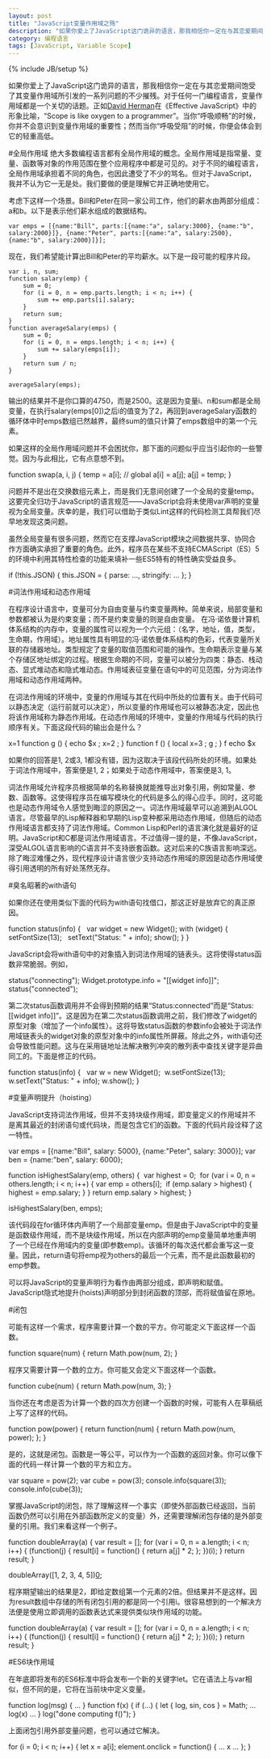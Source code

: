 ```yaml
---
layout: post
title: "JavaScript变量作用域之殇"
description: "如果你爱上了JavaScript这门诡异的语言，那我相信你一定在与其恋爱期间饱受了其变量作用域所引发的一系列问题的不少摧残。对于任何一门编程语言，变量作用域都是一个关切的话题。正如David Herman在《Effective JavaScript》中的形象比喻..."
category: 编程语言
tags: [JavaScript, Variable Scope]
---
```

{% include JB/setup %}

如果你爱上了JavaScript这门诡异的语言，那我相信你一定在与其恋爱期间饱受了其变量作用域所引发的一系列问题的不少摧残。对于任何一门编程语言，变量作用域都是一个关切的话题。正如[David Herman](http://calculist.org/)在《Effective JavaScript》中的形象比喻，“Scope is like oxygen to a programmer”。当你“呼吸顺畅”的时候，你并不会意识到变量作用域的重要性；然而当你“呼吸受阻”的时候，你便会体会到它的轻重高低。

#全局作用域
绝大多数编程语言都有全局作用域的概念。全局作用域是指常量、变量、函数等对象的作用范围在整个应用程序中都是可见的。对于不同的编程语言，全局作用域承担着不同的角色，也因此遭受了不少的骂名。但对于JavaScript，我并不认为它一无是处。我们要做的便是理解它并正确地使用它。

考虑下这样一个场景。Bill和Peter在同一家公司工作，他们的薪水由两部分组成：a和b。以下是表示他们薪水组成的数据结构。

	var emps = [{name:"Bill", parts:[{name:"a", salary:3000}, {name:"b", salary:2000}]}, {name:"Peter", parts:[{name:"a", salary:2500}, {name:"b", salary:2000}]}];

现在，我们希望能计算出Bill和Peter的平均薪水。以下是一段可能的程序片段。

	var i, n, sum;
	function salary(emp) {
		sum = 0; 
		for (i = 0, n = emp.parts.length; i < n; i++) {
			sum += emp.parts[i].salary;
		}
		return sum;
	}
	function averageSalary(emps) {
		sum = 0;  
		for (i = 0, n = emps.length; i < n; i++) {
			sum += salary(emps[i]);
		}
		return sum / n;
	}

	averageSalary(emps);

输出的结果并不是你口算的4750，而是2500。这是因为变量i、n和sum都是全局变量，在执行salary(emps[0])之后i的值变为了2，再回到averageSalary函数的循环体中时emps数组已然越界，最终sum的值只计算了emps数组中的第一个元素。

如果这样的全局作用域问题并不会困扰你，那下面的问题似乎应当引起你的一些警觉。因为与此相比，它有点意想不到。

function swap(a, i, j) {
temp = a[i]; // global
a[i] = a[j];
a[j] = temp;
}

问题并不是出在交换数组元素上，而是我们无意间创建了一个全局的变量temp。这要完全归功于JavaScript的语言规范——JavaScript会将未使用var声明的变量视为全局变量。庆幸的是，我们可以借助于类似Lint这样的代码检测工具帮我们尽早地发现这类问题。

虽然全局变量有很多问题，然而它在支撑JavaScript模块之间数据共享、协同合作方面确实承担了重要的角色。此外，程序员在某些不支持ECMAScript（ES）5的环境中利用其特性检查的功能来填补一些ES5特有的特性确实受益良多。

if (!this.JSON) {
this.JSON = {
parse: ...,
stringify: ...
};
}

#词法作用域和动态作用域

在程序设计语言中，变量可分为自由变量与约束变量两种。简单来说，局部变量和参数都被认为是约束变量；而不是约束变量的则是自由变量。 在冯·诺依曼计算机体系结构的内存中，变量的属性可以视为一个六元组：（名字，地址，值，类型，生命期，作用域）。地址属性具有明显的冯·诺依曼体系结构的色彩，代表变量所关联的存储器地址。类型规定了变量的取值范围和可能的操作。生命期表示变量与某个存储区地址绑定的过程。根据生命期的不同，变量可以被分为四类：静态、栈动态、显式堆动态和隐式堆动态。作用域表征变量在语句中的可见范围，分为词法作用域和动态作用域两种。

在词法作用域的环境中，变量的作用域与其在代码中所处的位置有关。由于代码可以静态决定（运行前就可以决定），所以变量的作用域也可以被静态决定，因此也将该作用域称为静态作用域。在动态作用域的环境中，变量的作用域与代码的执行顺序有关。下面这段代码的输出会是什么？

x=1
function g () {
echo $x ;
x=2 ;
}
function f () {
local x=3 ;
g ;
}
f
echo $x

如果你的回答是1, 2或3, 1都没有错，因为这取决于该段代码所处的环境。如果处于词法作用域中，答案便是1, 2；如果处于动态作用域中，答案便是3, 1。

词法作用域允许程序员根据简单的名称替换就能推导出对象引用，例如常量、参数、函数等。这使得程序员在编写模块化的代码是多么的得心应手。同时，这可能也是动态作用域令人感觉到晦涩的原因之一。词法作用域最早可以追溯到ALGOL语言。尽管最早的Lisp解释器和早期的Lisp变种都采用动态作用域，但随后的动态作用域语言都支持了词法作用域。Common Lisp和Perl的语言演化就是最好的证明。JavaScript和C都是词法作用域语言。不过值得一提的是，不像JavaScript，深受ALGOL语言影响的C语言并不支持嵌套函数。这对后来的C族语言影响深远。除了晦涩难懂之外，现代程序设计语言很少支持动态作用域的原因是动态作用域使得引用透明的所有好处荡然无存。

#臭名昭著的with语句

如果你还在使用类似下面的代码为with语句找借口，那这正好是放弃它的真正原因。

function status(info) {  
var widget = new Widget();
with (widget) {
setFontSize(13);  
setText("Status: " + info);
show();
}
}

JavaScript会将with语句中的对象插入到词法作用域的链表头。这将使得status函数非常脆弱。例如，

status("connecting");
Widget.prototype.info = "[[widget info]]";
status("connected");

第二次status函数调用并不会得到预期的结果“Status:connected”而是“Status:[[widget info]]”。这是因为在第二次status函数调用之前，我们修改了widget的原型对象（增加了一个info属性）。这将导致status函数的参数info会被处于词法作用域链表头的widget对象的原型对象中的info属性所屏蔽。除此之外，with语句还会导致性能问题。这与在采用链地址法解决散列冲突的散列表中查找关键字是异曲同工的。下面是修正的代码。

function status(info) {  
var w = new Widget(); 
w.setFontSize(13);  
w.setText("Status: " + info);
w.show();
}

#变量声明提升（hoisting）

JavaScript支持词法作用域，但并不支持块级作用域，即变量定义的作用域并不是离其最近的封闭语句或代码块，而是包含它们的函数。下面的代码片段诠释了这一特性。

var emps = [{name:"Bill", salary: 5000}, {name:"Peter", salary: 3000}];
var ben = {name:"ben", salary: 6000}; 

function isHighestSalary(emp, others) {
 var highest = 0; 
for (var i = 0, n = others.length; i < n; i++) {
var emp = others[i]; 
if (emp.salary > highest) {
highest = emp.salary;
}
}
return emp.salary > highest;
}

isHighestSalary(ben, emps);

该代码段在for循环体内声明了一个局部变量emp。但是由于JavaScript中的变量是函数级作用域，而不是块级作用域，所以在内部声明的emp变量简单地重声明了一个已经在作用域内的变量(即参数emp)。该循环的每次迭代都会重写这一变量。因此，return语句将emp视为others的最后一个元素，而不是此函数最初的emp参数。

可以将JavaScript的变量声明行为看作由两部分组成，即声明和赋值。JavaScript隐式地提升(hoists)声明部分到封闭函数的顶部，而将赋值留在原地。

#闭包

可能有这样一个需求，程序需要计算一个数的平方。你可能定义下面这样一个函数。

function square(num) {
return Math.pow(num, 2);
}

程序又需要计算一个数的立方。你可能又会定义下面这样一个函数。

function cube(num) {
return Math.pow(num, 3);
}

当你还在考虑是否为计算一个数的四次方创建一个函数的时候，可能有人在草稿纸上写了这样的代码。

function pow(power) {
return function(num) {
return Math.pow(num, power);
};
}

是的，这就是闭包。函数是一等公平，可以作为一个函数的返回对象。你可以像下面的代码一样计算一个数的平方和立方。

var square = pow(2);
var cube = pow(3);
console.info(square(3));
console.info(cube(3));

掌握JavaScript的闭包，除了理解这样一个事实（即使外部函数已经返回，当前函数仍然可以引用在外部函数所定义的变量）外，还需要理解闭包存储的是外部变量的引用。我们来看这样一个例子。

function doubleArray(a) {
var result = [];
for (var i = 0, n = a.length; i < n; i++) {
(function(j) {
result[i] = function() { return a[j] * 2; }; })(i);
}
return result;
}

doubleArray([1, 2, 3, 4, 5])[0]();

程序期望输出的结果是2，即给定数组第一个元素的2倍。但结果并不是这样。因为result数组中存储的所有闭包引用的都是同一个引用i。很容易想到的一个解决方法便是使用立即调用的函数表达式来提供类似块作用域的功能。

function doubleArray(a) {
var result = [];
for (var i = 0, n = a.length; i < n; i++) {
(function(j) { result[i] = function() { return a[j] * 2; }; })(i);
}
return result;
}

#ES6块作用域

在年底即将发布的ES6标准中将会发布一个新的关键字let。它在语法上与var相似，但不同的是，它将在当前块中定义变量。

function log(msg) { ... }
function f(x) {
if (...) {
let { log, sin, cos } = Math;
... log(x) ...
}
log("done computing f()");
}

上面闭包引用外部变量问题，也可以通过它解决。

for (i = 0; i < n; i++) {
let x = a[i];
element.onclick = function() {
... x ...
};
}